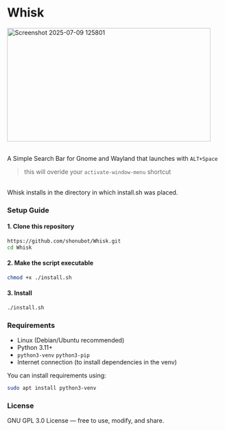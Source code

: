 # **Whisk** 
<img width="474" height="264" alt="Screenshot 2025-07-09 125801" src="https://github.com/user-attachments/assets/1c983b6a-f22a-4881-a3c3-7111301c4efd" />

<br>A Simple Search Bar for Gnome and Wayland that launches with `ALT+Space` 
>this will overide your `activate-window-menu` shortcut
<br>
Whisk installs in the directory in which install.sh was placed.


### Setup Guide

#### 1. Clone this repository

```bash
https://github.com/shonubot/Whisk.git
cd Whisk
```

#### 2. Make the script executable

```bash
chmod +x ./install.sh
```

#### 3. Install

```bash
./install.sh
```

### Requirements

- Linux (Debian/Ubuntu recommended)
- Python 3.11+
- `python3-venv`  `python3-pip`
- Internet connection (to install dependencies in the venv)

You can install requirements using:

```bash
sudo apt install python3-venv
```

### License

GNU GPL 3.0 License — free to use, modify, and share.
